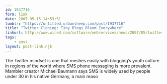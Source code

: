 ```yaml
---
id: 1937716
form: link
date: 2007-05-15 14:53:51
tumblr: "https://untitled.urbansheep.com/post/1937716"
title: "Twitter Cloning: Tiny Blogs Bloom Everywhere"
linkurl: http://www.wired.com/software/webservices/news/2007/05/twitter_clones
tags:
    - post
layout: post-link.njk
---
```

<p>The Twitter mindset is one that meshes easily with blogging&rsquo;s youth culture in regions of the world where SMS phone messaging is more prevalent. Mambler creator Michael Baumann says SMS is widely used by people under 30 in his native Germany, a main reaso</p>
